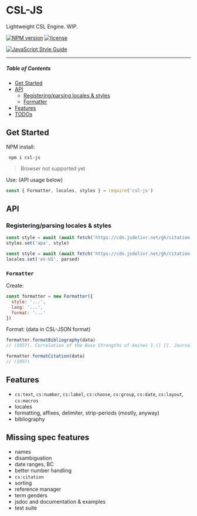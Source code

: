 # CSL-JS

Lightweight CSL Engine. WIP.

[![NPM version](https://img.shields.io/npm/v/csl-js.svg)](https://www.npmjs.org/csl-js)
[![license](https://img.shields.io/github/license/larsgw/csl-js.svg)](https://github.com/larsgw/csl-js/blob/master/LICENSE.md)

[![JavaScript Style Guide](https://cdn.jsdelivr.net/gh/standard/standard@master/badge.svg)](https://github.com/standard/standard)

---

##### Table of Contents

* [Get Started](#get-started)
* [API](#api)
    * [Registering/parsing locales & styles](#registering--parsing-locales---styles)
    * [Formatter](#formatter)
* [Features](#features)
* [TODOs](#todos)

## Get Started

NPM install:

     npm i csl-js

> Browser not supported yet

Use: (API usage below)

```js
const { Formatter, locales, styles } = require('csl-js')
```

## API

### Registering/parsing locales & styles

```js
const style = await (await fetch('https://cdn.jsdelivr.net/gh/citation-style-language/styles@master/apa.csl')).text()
styles.set('apa', style)

const style = await (await fetch('https://cdn.jsdelivr.net/gh/citation-style-language/locales@master/locales-en-US.xml')).text()
locales.set('en-US', parsed)
```

### `Formatter`

Create:

```js
const formatter = new Formatter({
  style: '...',
  lang: '...',
  format: '...'
})
```

Format: (data in CSL-JSON format)

```js
formatter.formatBibliography(data)
// (1957). Correlation of the Base Strengths of Amines 1 () []. Journal of the American Chemical Society, 79(20), 5441-5444. https://doi.org/10.1021/ja01577a030

formatter.formatCitation(data)
// (1957)
```

## Features

* `cs:text`, `cs:number`, `cs:label`, `cs:choose`, `cs:group`, `cs:date`, `cs:layout`, `cs:macros`
* locales
* formatting, affixes, delimiter, strip-periods (mostly, anyway)
* bibliography

## Missing spec features

* names
* disambiguation
* date ranges, BC
* better number handling
* `cs:citation`
* sorting
* reference manager
* term genders
* jsdoc and documentation & examples
* test suite
